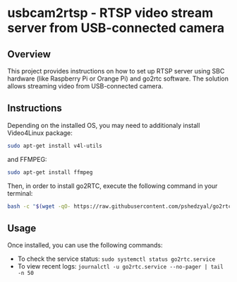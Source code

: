 # usbcam2rtsp - RTSP video stream server from USB-connected camera

## Overview

This project provides instructions on how to set up RTSP server using SBC hardware (like Raspberry Pi or Orange Pi) and go2rtc software. The solution allows streaming video from USB-connected camera.

## Instructions

Depending on the installed OS, you may need to additionaly install 
Video4Linux package:
```bash
sudo apt-get install v4l-utils
```

and FFMPEG:
```bash
sudo apt-get install ffmpeg
```

Then, in order to install go2RTC, execute the following command in your terminal:
```bash
bash -c "$(wget -qO- https://raw.githubusercontent.com/pshedzyal/go2rtc-quick-setup/main/install.sh)"
```

## Usage

Once installed, you can use the following commands:

- To check the service status: `sudo systemctl status go2rtc.service`
- To view recent logs: `journalctl -u go2rtc.service --no-pager | tail -n 50`